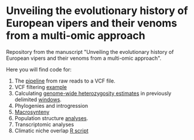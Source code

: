 # Unveiling the evolutionary history of European vipers and their venoms from a multi-omic approach

Repository from the manuscript "Unveiling the evolutionary history of European vipers and their venoms from a multi-omic approach".


Here you will find code for:

1. The [pipeline](https://github.com/adtalave/EuropeanVipersGenomics/blob/main/from_raw_reads2VCF.md) from raw reads to a VCF file.
2. VCF filtering [example](https://github.com/adtalave/EuropeanVipersGenomics/blob/main/VCFfiltering.md)
3. Calculating [genome-wide heterozygosity estimates](https://github.com/adtalave/EuropeanVipersGenomics/blob/main/heterozygosity_estimates.sh) in previously delimited [windows](https://github.com/adtalave/EuropeanVipersGenomics/blob/main/windows.sh). 
4. Phylogenies and introgression
5. [Macrosynteny](https://github.com/adtalave/EuropeanVipersGenomics/blob/main/05.macrosynteny.md)
6. Population structure [analyses](https://github.com/adtalave/EuropeanVipersGenomics/blob/main/06.population_genomics.md).
7. Transcriptomic analyses
8. Climatic niche overlap [R script](https://github.com/adtalave/EuropeanVipersGenomics/blob/main/ecological_comparisons.R)



